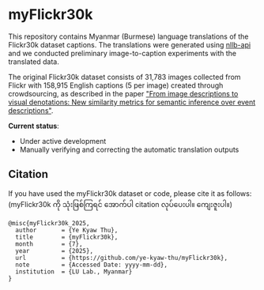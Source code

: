 # myFlickr30k

This repository contains Myanmar (Burmese) language translations of the Flickr30k dataset captions. The translations were generated using [nllb-api](https://github.com/winstxnhdw/nllb-api) and we conducted preliminary image-to-caption experiments with the translated data.

The original Flickr30k dataset consists of 31,783 images collected from Flickr with 158,915 English captions (5 per image) created through crowdsourcing, as described in the paper ["From image descriptions to visual denotations: New similarity metrics for semantic inference over event descriptions"](https://aclanthology.org/P14-2106/).

**Current status**: 
- Under active development
- Manually verifying and correcting the automatic translation outputs

## Citation  

If you have used the myFlickr30k dataset or code, please cite it as follows:  
(myFlickr30k ကို သုံးဖြစ်ကြရင် အောက်ပါ citation လုပ်ပေးပါ။ ကျေးဇူးပါ။)    

```
@misc{myFlickr30k_2025,
  author       = {Ye Kyaw Thu},
  title        = {myFlickr30k},
  month        = {7},
  year         = {2025},
  url          = {https://github.com/ye-kyaw-thu/myFlickr30k},
  note         = {Accessed Date: yyyy-mm-dd},
  institution  = {LU Lab., Myanmar}
}
```
